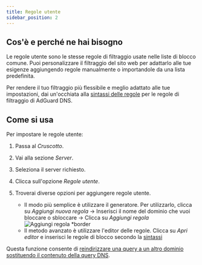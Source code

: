 ```yaml
---
title: Regole utente
sidebar_position: 2
---
```


## Cos'è e perché ne hai bisogno

Le regole utente sono le stesse regole di filtraggio usate nelle liste di blocco comune. Puoi personalizzare il filtraggio del sito web per adattarlo alle tue esigenze aggiungendo regole manualmente o importandole da una lista predefinita.

Per rendere il tuo filtraggio più flessibile e meglio adattato alle tue impostazioni, dai un'occhiata alla [sintassi delle regole](/general/dns-filtering-syntax/) per le regole di filtraggio di AdGuard DNS.

## Come si usa

Per impostare le regole utente:

1. Passa al _Cruscotto_.

2. Vai alla sezione _Server_.

3. Seleziona il server richiesto.

4. Clicca sull'opzione _Regole utente_.

5. Troverai diverse opzioni per aggiungere regole utente.

   - Il modo più semplice è utilizzare il generatore. Per utilizzarlo, clicca su _Aggiungi nuova regola_ → Inserisci il nome del dominio che vuoi bloccare o sbloccare → Clicca su _Aggiungi regola_
     ![Aggiungi regola \*border](https://cdn.adtidy.org/content/kb/dns/private/new_dns/userrules_step5.png)
   - Il metodo avanzato è utilizzare l'editor delle regole. Clicca su _Apri editor_ e inserisci le regole di blocco secondo la [sintassi](/general/dns-filtering-syntax/)

Questa funzione consente di [reindirizzare una query a un altro dominio sostituendo il contenuto della query DNS](/general/dns-filtering-syntax/#dnsrewrite-modifier).
